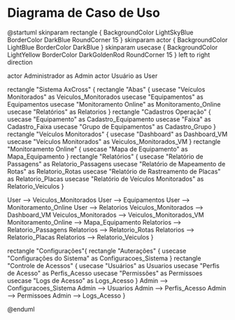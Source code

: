 # Diagrama de Caso de Uso
<code-block lang="plantuml" >
@startuml
skinparam rectangle {
    BackgroundColor LightSkyBlue
    BorderColor DarkBlue
    RoundCorner 15
}
skinparam actor {
    BackgroundColor LightBlue
    BorderColor DarkBlue
}
skinparam usecase {
    BackgroundColor LightYellow
    BorderColor DarkGoldenRod
    RoundCorner 15
}
left to right direction

actor Administrador as Admin
actor Usuário as User

rectangle "Sistema AxCross" {
rectangle "Abas" {
usecase "Veículos Monitorados" as Veiculos_Monitorados
usecase "Equipamentos" as Equipamentos
usecase "Monitoramento Online" as Monitoramento_Online
usecase "Relatórios" as Relatorios
}
rectangle "Cadastros Operação" {
usecase "Equipamento" as Cadastro_Equipamento
usecase "Faixa" as Cadastro_Faixa
usecase "Grupo de Equipamentos" as Cadastro_Grupo
}
rectangle "Veículos Monitorados" {
usecase "Dashboard" as Dashboard_VM
usecase "Veículos Monitorados" as Veiculos_Monitorados_VM
}
rectangle "Monitoramento Online" {
usecase "Mapa de Equipamento" as Mapa_Equipamento
}
rectangle "Relatórios" {
usecase "Relatório de Passagens" as Relatorio_Passagens
usecase "Relatório de Mapeamento de Rotas" as Relatorio_Rotas
usecase "Relatório de Rastreamento de Placas" as Relatorio_Placas
usecase "Relatório de Veículos Monitorados" as Relatorio_Veiculos
}

User --> Veiculos_Monitorados
User --> Equipamentos
User --> Monitoramento_Online
User --> Relatorios
Veiculos_Monitorados --> Dashboard_VM
Veiculos_Monitorados --> Veiculos_Monitorados_VM
Monitoramento_Online --> Mapa_Equipamento
Relatorios --> Relatorio_Passagens
Relatorios --> Relatorio_Rotas
Relatorios --> Relatorio_Placas
Relatorios --> Relatorio_Veiculos
}

rectangle "Configurações"{
rectangle "Auterações" {
usecase "Configurações do Sistema" as Configuracoes_Sistema
}
rectangle "Controle de Acessos" {
usecase "Usuários" as Usuarios
usecase "Perfis de Acesso" as Perfis_Acesso
usecase "Permissões" as Permissoes
usecase "Logs de Acesso" as Logs_Acesso
}
Admin --> Configuracoes_Sistema
Admin --> Usuarios
Admin --> Perfis_Acesso
Admin --> Permissoes
Admin --> Logs_Acesso
}


@enduml


</code-block>